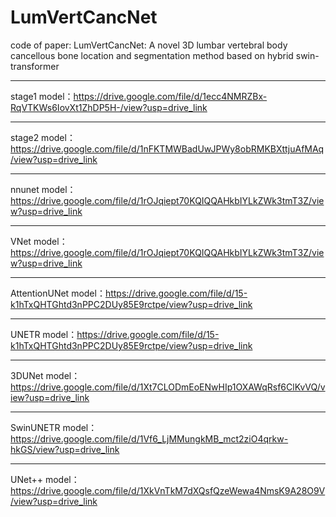 # LumVertCancNet
code of paper: LumVertCancNet: A novel 3D lumbar vertebral body cancellous bone location and segmentation method based on hybrid swin-transformer
***
stage1 model：https://drive.google.com/file/d/1ecc4NMRZBx-RqVTKWs6IovXt1ZhDP5H-/view?usp=drive_link
***
stage2 model：https://drive.google.com/file/d/1nFKTMWBadUwJPWy8obRMKBXttjuAfMAq/view?usp=drive_link
***
nnunet model：https://drive.google.com/file/d/1rOJqiept70KQIQQAHkbIYLkZWk3tmT3Z/view?usp=drive_link
***
VNet model：https://drive.google.com/file/d/1rOJqiept70KQIQQAHkbIYLkZWk3tmT3Z/view?usp=drive_link
***
AttentionUNet model：https://drive.google.com/file/d/15-k1hTxQHTGhtd3nPPC2DUy85E9rctpe/view?usp=drive_link
***
UNETR model：https://drive.google.com/file/d/15-k1hTxQHTGhtd3nPPC2DUy85E9rctpe/view?usp=drive_link
***
3DUNet model：https://drive.google.com/file/d/1Xt7CLODmEoENwHIp1OXAWqRsf6ClKvVQ/view?usp=drive_link
***
SwinUNETR model：https://drive.google.com/file/d/1Vf6_LjMMungkMB_mct2ziO4qrkw-hkGS/view?usp=drive_link
***
UNet++ model：https://drive.google.com/file/d/1XkVnTkM7dXQsfQzeWewa4NmsK9A28O9V/view?usp=drive_link

